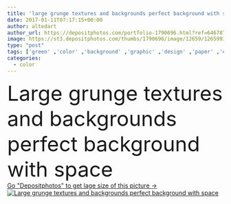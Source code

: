```yaml
---
title: 'large grunge textures and backgrounds perfect background with space'
date: 2017-01-11T07:17:15+00:00
author: altedart
author_url: https://depositphotos.com/portfolio-1790696.html?ref=64678756
image: https://st3.depositphotos.com/thumbs/1790696/image/12659/126599380/api_thumb_450.jpg?forcejpeg=true
type: "post"
tags: ['green' ,'color' ,'background' ,'graphic' ,'design' ,'paper' ,'empty' ,'art' ,'succulent' ,'abstract' ,'texture' ,'brown' ,'crumpled' ,'antique' ,'border' ,'grunge' ,'old' ,'retro' ,'rusty' ,'vintage' ,'backdrop' ,'structure' ,'wall' ,'fashioned' ,'grain' ,'spot' ,'wallpaper' ,'material' ,'tracery' ,'damaged' ,'decay' ,'crack' ,'ancient' ,'parchment' ,'grime' ,'ragged' ,'stains' ,'historic' ,'broad' ,'crease' ,'mottled' ,'faded' ,'fracture' ]
categories: 
  - color
---
```

<div aling="center">
            <font size="60"> Large grunge textures and backgrounds perfect background with space</font>   
</div>
<div>
    <a href='https://st3.depositphotos.com/thumbs/1790696/image/12659/126599380/api_thumb_450.jpg?forcejpeg=true?ref=64678756' target=_blank > Go "Depositphotos" to get lage size of this picture ->
        <img href='https://st3.depositphotos.com/thumbs/1790696/image/12659/126599380/api_thumb_450.jpg?forcejpeg=true?ref=64678756' src='https://st3.depositphotos.com/1790696/12659/i/950/depositphotos_126599380-stock-photo-large-grunge-textures-and-backgrounds.jpg?forcejpeg=true' alt='Large grunge textures and backgrounds perfect background with space' >
    </a>
</div>
